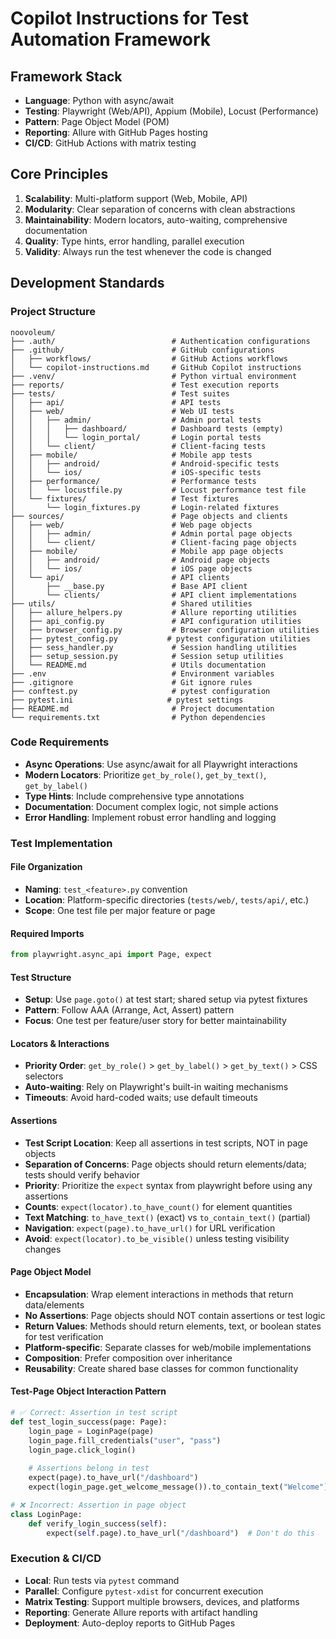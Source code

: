 # Copilot Instructions for Test Automation Framework

## Framework Stack
- **Language**: Python with async/await
- **Testing**: Playwright (Web/API), Appium (Mobile), Locust (Performance)
- **Pattern**: Page Object Model (POM)
- **Reporting**: Allure with GitHub Pages hosting
- **CI/CD**: GitHub Actions with matrix testing

## Core Principles
1. **Scalability**: Multi-platform support (Web, Mobile, API)
2. **Modularity**: Clear separation of concerns with clean abstractions
3. **Maintainability**: Modern locators, auto-waiting, comprehensive documentation
4. **Quality**: Type hints, error handling, parallel execution
5. **Validity**: Always run the test whenever the code is changed

## Development Standards

### Project Structure
```
noovoleum/
├── .auth/                          # Authentication configurations
├── .github/                        # GitHub configurations
│   ├── workflows/                  # GitHub Actions workflows
│   └── copilot-instructions.md     # GitHub Copilot instructions
├── .venv/                          # Python virtual environment
├── reports/                        # Test execution reports
├── tests/                          # Test suites
│   ├── api/                        # API tests
│   ├── web/                        # Web UI tests
│   │   ├── admin/                  # Admin portal tests
│   │   │   ├── dashboard/          # Dashboard tests (empty)
│   │   │   └── login_portal/       # Login portal tests
│   │   └── client/                 # Client-facing tests
│   ├── mobile/                     # Mobile app tests
│   │   ├── android/                # Android-specific tests
│   │   └── ios/                    # iOS-specific tests
│   ├── performance/                # Performance tests
│   │   └── locustfile.py           # Locust performance test file
│   └── fixtures/                   # Test fixtures
│       └── login_fixtures.py       # Login-related fixtures
├── sources/                        # Page objects and clients
│   ├── web/                        # Web page objects
│   │   ├── admin/                  # Admin portal page objects
│   │   └── client/                 # Client-facing page objects
│   ├── mobile/                     # Mobile app page objects
│   │   ├── android/                # Android page objects
│   │   └── ios/                    # iOS page objects
│   └── api/                        # API clients
│       ├── __base.py               # Base API client
│       └── clients/                # API client implementations
├── utils/                          # Shared utilities
│   ├── allure_helpers.py           # Allure reporting utilities
│   ├── api_config.py               # API configuration utilities
│   ├── browser_config.py           # Browser configuration utilities
│   ├── pytest_config.py           # pytest configuration utilities
│   ├── sess_handler.py             # Session handling utilities
│   ├── setup_session.py            # Session setup utilities
│   └── README.md                   # Utils documentation
├── .env                            # Environment variables
├── .gitignore                      # Git ignore rules
├── conftest.py                     # pytest configuration
├── pytest.ini                     # pytest settings
├── README.md                       # Project documentation
└── requirements.txt                # Python dependencies
```

### Code Requirements
- **Async Operations**: Use async/await for all Playwright interactions
- **Modern Locators**: Prioritize `get_by_role()`, `get_by_text()`, `get_by_label()`
- **Type Hints**: Include comprehensive type annotations
- **Documentation**: Document complex logic, not simple actions
- **Error Handling**: Implement robust error handling and logging

### Test Implementation

#### File Organization
- **Naming**: `test_<feature>.py` convention
- **Location**: Platform-specific directories (`tests/web/`, `tests/api/`, etc.)
- **Scope**: One test file per major feature or page

#### Required Imports
```python
from playwright.async_api import Page, expect
```

#### Test Structure
- **Setup**: Use `page.goto()` at test start; shared setup via pytest fixtures
- **Pattern**: Follow AAA (Arrange, Act, Assert) pattern
- **Focus**: One test per feature/user story for better maintainability

#### Locators & Interactions
- **Priority Order**: `get_by_role()` > `get_by_label()` > `get_by_text()` > CSS selectors
- **Auto-waiting**: Rely on Playwright's built-in waiting mechanisms
- **Timeouts**: Avoid hard-coded waits; use default timeouts

#### Assertions
- **Test Script Location**: Keep all assertions in test scripts, NOT in page objects
- **Separation of Concerns**: Page objects should return elements/data; tests should verify behavior
- **Priority**: Prioritize the `expect` syntax from playwright before using any assertions
- **Counts**: `expect(locator).to_have_count()` for element quantities
- **Text Matching**: `to_have_text()` (exact) vs `to_contain_text()` (partial)
- **Navigation**: `expect(page).to_have_url()` for URL verification
- **Avoid**: `expect(locator).to_be_visible()` unless testing visibility changes

#### Page Object Model
- **Encapsulation**: Wrap element interactions in methods that return data/elements
- **No Assertions**: Page objects should NOT contain assertions or test logic
- **Return Values**: Methods should return elements, text, or boolean states for test verification
- **Platform-specific**: Separate classes for web/mobile implementations
- **Composition**: Prefer composition over inheritance
- **Reusability**: Create shared base classes for common functionality

#### Test-Page Object Interaction Pattern
```python
# ✅ Correct: Assertion in test script
def test_login_success(page: Page):
    login_page = LoginPage(page)
    login_page.fill_credentials("user", "pass")
    login_page.click_login()
    
    # Assertions belong in test
    expect(page).to_have_url("/dashboard")
    expect(login_page.get_welcome_message()).to_contain_text("Welcome")

# ❌ Incorrect: Assertion in page object
class LoginPage:
    def verify_login_success(self):
        expect(self.page).to_have_url("/dashboard")  # Don't do this
```

### Execution & CI/CD
- **Local**: Run tests via `pytest` command
- **Parallel**: Configure `pytest-xdist` for concurrent execution
- **Matrix Testing**: Support multiple browsers, devices, and platforms
- **Reporting**: Generate Allure reports with artifact handling
- **Deployment**: Auto-deploy reports to GitHub Pages
